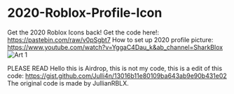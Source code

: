 # 2020-Roblox-Profile-Icon
Get the 2020 Roblox Icons back!
Get the code here!: https://pastebin.com/raw/v0pSgbt7
How to set up 2020 profile picture: https://www.youtube.com/watch?v=YggaC4Dau_k&ab_channel=SharkBlox
![Art 1](https://user-images.githubusercontent.com/83989004/187596101-c36df37a-6ac7-4c9e-a1d5-31420287563b.png)


PLEASE READ
Hello this is Airdrop, this is not my code, this is a edit of this code: https://gist.github.com/Julli4n/13016b11e80109ba643ab9e90b431e02
The original code is made by JullianRBLX.

